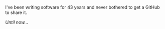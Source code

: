 I've been writing software for 43 years and never bothered to get a GitHub to share it.

*Until now...*
